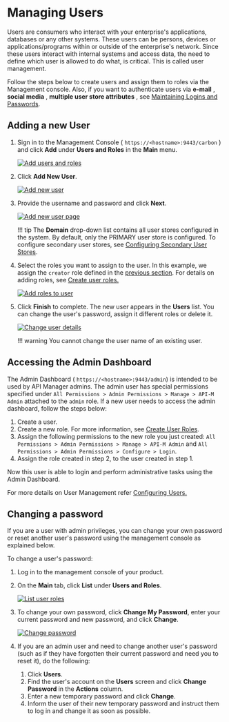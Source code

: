 # Managing Users

Users are consumers who interact with your enterprise's applications, databases or any other systems. These users can be persons, devices or applications/programs within or outside of the enterprise's network. Since these users interact with internal systems and access data, the need to define which user is allowed to do what, is critical. This is called user management.

Follow the steps below to create users and assign them to roles via the Management console. Also, if you want to authenticate users via **e-mail** , **social media** , **multiple user store attributes** , see [Maintaining Logins and Passwords]({{base_path}}/install-and-setup/setup/security/logins-and-passwords/maintaining-logins-and-passwords/#maintaining-logins-and-passwords).

## Adding a new User

1.  Sign in to the Management Console ( `https://<hostname>:9443/carbon` ) and click **Add** under **Users and Roles** in the **Main** menu.

    [![Add users and roles]({{base_path}}/assets/img/administer/add-users-and-roles.png)]({{base_path}}/assets/img/administer/add-users-and-roles.png)   
    
2.  Click **Add New User**.

    [![Add new user]({{base_path}}/assets/img/administer/add-new-user.png)]({{base_path}}/assets/img/administer/add-new-user.png)

3.  Provide the username and password and click **Next**.

    [![Add new user page]({{base_path}}/assets/img/administer/add-new-user-page.png)]({{base_path}}/assets/img/administer/add-new-user-page.png)

    !!! tip
            The **Domain** drop-down list contains all user stores configured in the system. By default, only the PRIMARY user store is configured. To configure secondary user stores, see [Configuring Secondary User Stores]({{base_path}}/administer/product-administration/managing-users-and-roles/managing-user-stores/configuring-secondary-user-stores/).

4.  Select the roles you want to assign to the user. In this example, we assign the `creator` role defined in the [previous section](managing-user-roles.md). For details on adding roles, see [Create user roles.]({{base_path}}/administer/product-administration/managing-users-and-roles/managing-user-roles/#create-user-roles)

    [![Add roles to user]({{base_path}}/assets/img/administer/add-roles-to-user.png)]({{base_path}}/assets/img/administer/add-roles-to-user.png)

5.  Click **Finish** to complete.
    The new user appears in the **Users** list. You can change the user's password, assign it different roles or delete it.

    [![Change user details]({{base_path}}/assets/img/administer/change-user-details.png)]({{base_path}}/assets/img/administer/change-user-details.png)

    !!! warning
        You cannot change the user name of an existing user.

## Accessing the Admin Dashboard

The Admin Dashboard ( `https://<hostname>:9443/admin`) is intended to be used by API Manager admins. The admin user has special permissions specified under `All Permissions > Admin Permissions > Manage > API-M Admin` attached to the `admin` role. If a new user needs to access the admin dashboard, follow the steps below:

1.  Create a user.
2.  Create a new role. For more information, see [Create User Roles]({{base_path}}/administer/product-administration/managing-users-and-roles/managing-user-roles/#create-user-roles).
3.  Assign the following permissions to the new role you just created: `All Permissions > Admin Permissions > Manage > API-M Admin` and `All Permissions > Admin Permissions > Configure > Login`.
4.  Assign the role created in step 2, to the user created in step 1.

Now this user is able to login and perform administrative tasks using the Admin Dashboard.

For more details on User Management refer [Configuring Users.](https://is.docs.wso2.com/en/5.10.0/learn/configuring-users/)

## Changing a password

If you are a user with admin privileges, you can change your own password or reset another user's password using the management console as explained below.

To change a user's password:

1. Log in to the management console of your product.
2. On the **Main** tab, click **List** under **Users and Roles**.

    [![List user roles]({{base_path}}/assets/img/administer/list-user-roles.png)]({{base_path}}/assets/img/administer/list-user-roles.png)

3. To change your own password, click **Change My Password**, enter your current password and new password, and click **Change**.

    [![Change password]({{base_path}}/assets/img/administer/change-password.png)]({{base_path}}/assets/img/administer/change-password.png)

4. If you are an admin user and need to  change another user's password (such as if they have forgotten their current password and need you to reset it), do the following:
    1. Click **Users**.
    2. Find the user's account on the **Users** screen and click **Change Password** in the **Actions** column.
    3. Enter a new temporary password and click **Change**.
    4. Inform the user of their new temporary password and instruct them to log in and change it as soon as possible.
